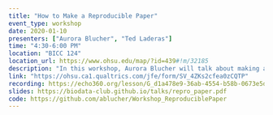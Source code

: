 ```yaml
---
title: "How to Make a Reproducible Paper"
event_type: workshop
date: 2020-01-10
presenters: ["Aurora Blucher", "Ted Laderas"]
time: "4:30-6:00 PM"
location: "BICC 124"
location_url: https://www.ohsu.edu/map/?id=439#!m/32185
description: "In this workshop, Aurora Blucher will talk about making a publication reproducible. Come and learn about effective data management, building reproducible computing environments using Binder, and using RMarkdown notebooks to make reproducible result reports."
link: "https://ohsu.ca1.qualtrics.com/jfe/form/SV_4ZKs2cfea0zCQTP"
recording: https://echo360.org/lesson/G_d1a478e9-36ab-4554-b58b-0673e5dcdaea_ce1675d7-b509-421e-92e5-e83b4277d565_2020-01-10T16:30:00.000_2020-01-10T18:00:00.000/classroom#sortDirection=desc
slides: https://biodata-club.github.io/talks/repro_paper.pdf
code: https://github.com/ablucher/Workshop_ReproduciblePaper
---
```

